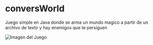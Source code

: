 # conversWorld
Juego simple en Java donde se arma un mundo magico a partir de un archivo de texto y hay enemigos que te persiguen

![Imagen del Juego](https://github.com/jpconver/conversWorld/blob/master/doc/juego.png)